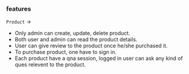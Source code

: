 ### features

`Product` ->

- Only admin can create, update, delete product.
- Both user and admin can read the product details.
- User can give review to the product once he/she purchased it.
- To purchase product, one have to sign in.
- Each product have a qna session, logged in user can ask any kind of ques relevent to the product.
